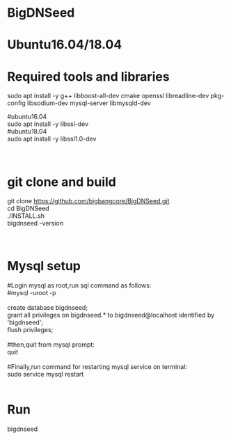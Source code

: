 # BigDNSeed

# Ubuntu16.04/18.04
# Required tools and libraries

sudo apt install -y g++ libboost-all-dev cmake openssl libreadline-dev pkg-config libsodium-dev mysql-server libmysqld-dev<br>

#ubuntu16.04<br>
sudo apt install -y libssl-dev<br>
#ubuntu18.04<br>
sudo apt install -y libssl1.0-dev<br>
<br>
<br>
# git clone and build
git clone https://github.com/bigbangcore/BigDNSeed.git<br>
cd BigDNSeed<br>
./INSTALL.sh<br>
bigdnseed -version<br>
<br>
<br>
# Mysql setup
#Login mysql as root,run sql command as follows:<br>
#mysql -uroot -p<br>
<br>
create database bigdnseed;<br>
grant all privileges on bigdnseed.* to bigdnseed@localhost identified by 'bigdnseed';<br>
flush privileges;<br>
<br>
#then,quit from mysql prompt:<br>
quit<br>
<br>
#Finally,run command for restarting mysql service on terminal:<br>
sudo service mysql restart<br>
<br>
# Run
bigdnseed

